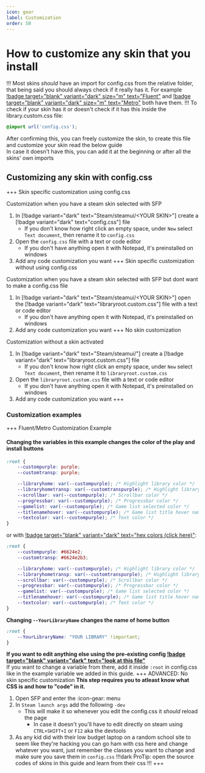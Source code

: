 ```yaml
---
icon: gear
label: Customization
order: 50
---
```

# How to customize any skin that you install

!!!
Most skins *should* have an import for config.css from the relative folder, that being said you should always check if it really has it. For example [!badge target="blank" variant="dark" size="m" text="Fluent"](https://github.com/AikoMidori/SteamSkins/) and [!badge target="blank" variant="dark" size="m" text="Metro"](https://github.com/AikoMidori/SteamSkins/) both have them.
!!!
To check if your skin has it or doesn't check if it has this inside the library.custom.css file:

```css
@import url('config.css');
```

After confirming this, you can freely customize the skin, to create this file and customize your skin read the below guide\
In case it doesn't have this, you can add it at the beginning or after all the skins' own imports

## Customizing any skin with config.css

+++ Skin specific customization using config.css

Customization when you have a steam skin selected with SFP

1. In [!badge variant="dark" text="Steam/steamui/\<YOUR SKIN\>"] create a [!badge variant="dark" text="config.css"] file
   - If you don't know how right click an empty space, under `New` select `Text document`, then rename it to `config.css`
2. Open the `config.css` file with a text or code editor
   - If you don't have anything open it with Notepad, it's preinstalled on windows
3. Add any code customization you want
+++ Skin specific customization without using config.css

Customization when you have a steam skin selected with SFP but dont want to make a config.css file

1. In [!badge variant="dark" text="Steam/steamui/\<YOUR SKIN\>"] open the [!badge variant="dark" text="libraryroot.custom.css"] file with a text or code editor
   - If you don't have anything open it with Notepad, it's preinstalled on windows
2. Add any code customization you want
+++ No skin customization

Customization without a skin activated

1. In [!badge variant="dark" text="Steam/steamui/"] create a [!badge variant="dark" text="libraryroot.custom.css"] file
   - If you don't know how right click an empty space, under `New` select `Text document`, then rename it to `libraryroot.custom.css`
2. Open the `libraryroot.custom.css` file with a text or code editor
   - If you don't have anything open it with Notepad, it's preinstalled on windows
3. Add any code customization you want
+++

### Customization examples

+++ Fluent/Metro Customization Example

#### Changing the variables in this example changes the color of the play and install buttons

```css
:root {
    --custompurple: purple;
    --customtransp: purple;

    --libraryhome: var(--custompurple); /* Highlight library color */
    --libraryhometransp: var(--customtranspurple); /* Highlight library color with opacity */
    --scrollbar: var(--custompurple); /* Scrollbar color */
    --progressbar: var(--custompurple); /* Progressbar color */
    --gamelist: var(--custompurple); /* Game list selected color */
    --titlenamehover: var(--custompurple); /* Game list title hover name color */
    --textcolor: var(--custompurple); /* Text color */
}
```

or with [!badge target="blank" variant="dark" text="hex colors (click here)"](https://www.google.com/search?q=color+picker):

```css
:root {
    --custompurple: #6624e2;
    --customtransp: #6624e2b3;

    --libraryhome: var(--custompurple); /* Highlight library color */
    --libraryhometransp: var(--customtranspurple); /* Highlight library color with opacity */
    --scrollbar: var(--custompurple); /* Scrollbar color */
    --progressbar: var(--custompurple); /* Progressbar color */
    --gamelist: var(--custompurple); /* Game list selected color */
    --titlenamehover: var(--custompurple); /* Game list title hover name color */
    --textcolor: var(--custompurple); /* Text color */
}
```

**Changing `--YourLibraryName` changes the name of home button**

```css
:root {
    --YourLibraryName: "YOUR LIBRARY" !important;
}
```

**If you want to edit anything else using the pre-existing config [!badge target="blank" variant="dark" text="look at this file"](https://shiinaskins.com/steam-library/remote!url=master&config.css)**\
If you want to change a variable from there, add it inside `:root` in config.css like in the example variable we added in this guide.
+++ ADVANCED: No skin specific customization
**This step requires you to atleast know what CSS is and how to "code" in it.**

1. Open SFP and enter the :icon-gear: menu
2. In `Steam launch args` add the following `-dev`
   - This will make it so whenever you edit the config.css it *should* reload the page
     - In case it doesn't you'll have to edit directly on steam using `CTRL+SHIFT+I` or `F12` aka the devtools
3. As any kid did with their low budget laptop on a random school site to seem like they're hacking you can go ham with css here and change whatever you want, just remember the classes you want to change and make sure you save them in `config.css`
!!!dark
ProTip: open the source codes of skins in this guide and learn from their css
!!!
+++
